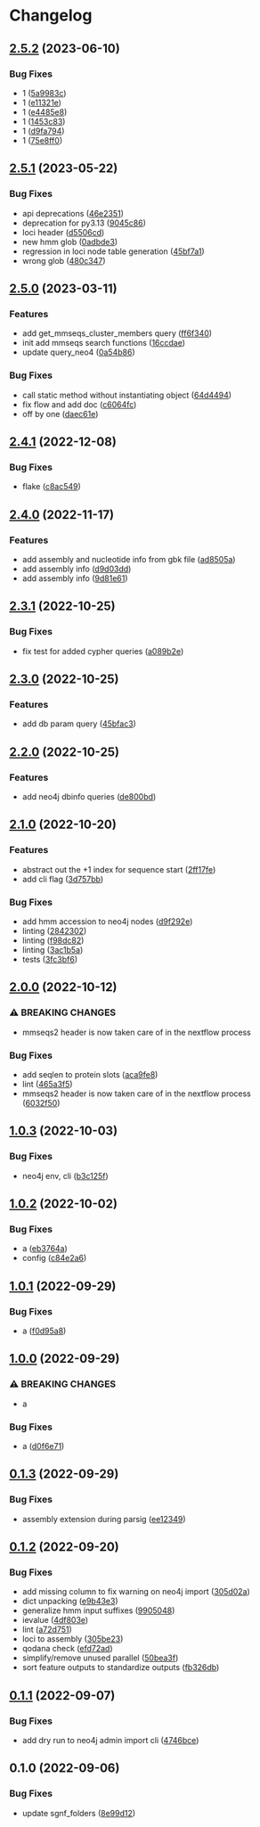 # Changelog

## [2.5.2](https://github.com/socialgene/sgpy/compare/v2.5.1...v2.5.2) (2023-06-10)


### Bug Fixes

* 1 ([5a9983c](https://github.com/socialgene/sgpy/commit/5a9983c4cf64323fc723b5c47ca6fb3a8b6eaeb2))
* 1 ([e11321e](https://github.com/socialgene/sgpy/commit/e11321ec0840d84c5e51f69b181d5b44e31fc47a))
* 1 ([e4485e8](https://github.com/socialgene/sgpy/commit/e4485e8b3a4b8eb8b8d02e2e69bae15e5bfb6fe5))
* 1 ([1453c83](https://github.com/socialgene/sgpy/commit/1453c83b3f1816dce88df275d689a18e0e18a31f))
* 1 ([d9fa794](https://github.com/socialgene/sgpy/commit/d9fa79404eb4fa969fa4d2e16f69b03d5658ee79))
* 1 ([75e8ff0](https://github.com/socialgene/sgpy/commit/75e8ff0686f100aea0c21c063a350e3b6b8c343b))

## [2.5.1](https://github.com/socialgene/sgpy/compare/v2.5.0...v2.5.1) (2023-05-22)


### Bug Fixes

* api deprecations ([46e2351](https://github.com/socialgene/sgpy/commit/46e2351b95c5bfd3206ad77625b975b42b37f5d8))
* deprecation for py3.13 ([9045c86](https://github.com/socialgene/sgpy/commit/9045c861225162d300055c9b685149f4fe0520e5))
* loci header ([d5506cd](https://github.com/socialgene/sgpy/commit/d5506cde00656b424c7cd56c1dae99c63dfbc613))
* new hmm glob ([0adbde3](https://github.com/socialgene/sgpy/commit/0adbde36bd1c3e120de39e2a5689197fe420e8f5))
* regression in loci node table generation ([45bf7a1](https://github.com/socialgene/sgpy/commit/45bf7a1648b786fdf6c2ab4bada4ea3bd5d90f30))
* wrong glob ([480c347](https://github.com/socialgene/sgpy/commit/480c34754830a2b9c9db8eabd357f525895aaa3c))

## [2.5.0](https://github.com/socialgene/sgpy/compare/v2.4.1...v2.5.0) (2023-03-11)


### Features

* add get_mmseqs_cluster_members query ([ff6f340](https://github.com/socialgene/sgpy/commit/ff6f340a4570a7ee710f61aa2781474ea8f5ca3b))
* init add mmseqs search functions ([16ccdae](https://github.com/socialgene/sgpy/commit/16ccdae334a91c98f2ec32c5d23667d09b16b74f))
* update query_neo4 ([0a54b86](https://github.com/socialgene/sgpy/commit/0a54b8656eba224ccdeca1136dfd13651c1ec4e6))


### Bug Fixes

* call static method without instantiating object ([64d4494](https://github.com/socialgene/sgpy/commit/64d4494af5486bd2f0a87876b1929c55e0ef6b10))
* fix flow and add doc ([c6064fc](https://github.com/socialgene/sgpy/commit/c6064fc06c5548009ecb565556806e3cef2c98e0))
* off by one ([daec61e](https://github.com/socialgene/sgpy/commit/daec61eb467c7f39ef4c011d528e033dac715a78))

## [2.4.1](https://github.com/socialgene/sgpy/compare/v2.4.0...v2.4.1) (2022-12-08)


### Bug Fixes

* flake ([c8ac549](https://github.com/socialgene/sgpy/commit/c8ac549d3b40fc93356eca6c1737473a6d75a6f1))

## [2.4.0](https://github.com/socialgene/sgpy/compare/v2.3.1...v2.4.0) (2022-11-17)


### Features

* add assembly and nucleotide info from gbk file ([ad8505a](https://github.com/socialgene/sgpy/commit/ad8505a1de80aff708b98d0f3f566e6f125700e8))
* add assembly info ([d9d03dd](https://github.com/socialgene/sgpy/commit/d9d03ddebaa363d56f57c305e5f60893a47cd268))
* add assembly info ([9d81e61](https://github.com/socialgene/sgpy/commit/9d81e613770b1af0cfac073dea8c7318eb258b0d))

## [2.3.1](https://github.com/socialgene/sgpy/compare/v2.3.0...v2.3.1) (2022-10-25)


### Bug Fixes

* fix test for added cypher queries ([a089b2e](https://github.com/socialgene/sgpy/commit/a089b2ee5fe431e0157f66643191bb1687b43a6f))

## [2.3.0](https://github.com/socialgene/sgpy/compare/v2.2.0...v2.3.0) (2022-10-25)


### Features

* add db param query ([45bfac3](https://github.com/socialgene/sgpy/commit/45bfac36c17c3e66d8f022c5e92d9af7ab6b1e48))

## [2.2.0](https://github.com/socialgene/sgpy/compare/v2.1.0...v2.2.0) (2022-10-25)


### Features

* add neo4j dbinfo queries ([de800bd](https://github.com/socialgene/sgpy/commit/de800bd63cb958cd201b53585b448f15e447ec85))

## [2.1.0](https://github.com/socialgene/sgpy/compare/v2.0.0...v2.1.0) (2022-10-20)


### Features

* abstract out the +1 index for sequence start ([2ff17fe](https://github.com/socialgene/sgpy/commit/2ff17fed50ce9326ecf70581c66f3a79da5ec36d))
* add cli flag ([3d757bb](https://github.com/socialgene/sgpy/commit/3d757bb001d93b1164031ba44a055483b0da551a))


### Bug Fixes

* add hmm accession to neo4j nodes ([d9f292e](https://github.com/socialgene/sgpy/commit/d9f292ec5c67557bad99282e89f0330025b7f6df))
* linting ([2842302](https://github.com/socialgene/sgpy/commit/2842302ac13cb04d1af8b97ad2acb873ed3fa86a))
* linting ([f98dc82](https://github.com/socialgene/sgpy/commit/f98dc821aa7c3e29b38c7038baa56b15c30fdd07))
* linting ([3ac1b5a](https://github.com/socialgene/sgpy/commit/3ac1b5a2a66911847783429135e1ed6cfc382bd4))
* tests ([3fc3bf6](https://github.com/socialgene/sgpy/commit/3fc3bf6f678a1e170d52370cf887ad31b0583875))

## [2.0.0](https://github.com/socialgene/sgpy/compare/v1.0.3...v2.0.0) (2022-10-12)


### ⚠ BREAKING CHANGES

* mmseqs2 header is now taken care of in the nextflow process

### Bug Fixes

* add seqlen to protein slots ([aca9fe8](https://github.com/socialgene/sgpy/commit/aca9fe80481707cff9cc39dc54b95697b9a816b6))
* lint ([465a3f5](https://github.com/socialgene/sgpy/commit/465a3f54552778e12d255af64683e792b1770921))
* mmseqs2 header is now taken care of in the nextflow process ([6032f50](https://github.com/socialgene/sgpy/commit/6032f50325fc74b4a07faf6a29b9e3618e6b4666))

## [1.0.3](https://github.com/socialgene/sgpy/compare/v1.0.2...v1.0.3) (2022-10-03)


### Bug Fixes

* neo4j env, cli ([b3c125f](https://github.com/socialgene/sgpy/commit/b3c125fcea23059212a3afa8264d4fde63a8061d))

## [1.0.2](https://github.com/socialgene/sgpy/compare/v1.0.1...v1.0.2) (2022-10-02)


### Bug Fixes

* a ([eb3764a](https://github.com/socialgene/sgpy/commit/eb3764a1f3cc83e09980c1f4a1aa88223e9423bb))
* config ([c84e2a6](https://github.com/socialgene/sgpy/commit/c84e2a65b82515b56b4fef1af32de0d84103b118))

## [1.0.1](https://github.com/socialgene/sgpy/compare/v1.0.0...v1.0.1) (2022-09-29)


### Bug Fixes

* a ([f0d95a8](https://github.com/socialgene/sgpy/commit/f0d95a82f4f0c8f0406d3a54963c36f21b4c5a61))

## [1.0.0](https://github.com/socialgene/sgpy/compare/v0.1.3...v1.0.0) (2022-09-29)


### ⚠ BREAKING CHANGES

* a

### Bug Fixes

* a ([d0f6e71](https://github.com/socialgene/sgpy/commit/d0f6e71f505a93557805f8d3588c60a34bf81295))

## [0.1.3](https://github.com/socialgene/sgpy/compare/v0.1.2...v0.1.3) (2022-09-29)


### Bug Fixes

* assembly extension during parsig ([ee12349](https://github.com/socialgene/sgpy/commit/ee1234977f30d0584e7d67c3233291dcf4c98f4f))

## [0.1.2](https://github.com/socialgene/sgpy/compare/v0.1.1...v0.1.2) (2022-09-20)


### Bug Fixes

* add missing column to fix warning on neo4j import ([305d02a](https://github.com/socialgene/sgpy/commit/305d02a3653d4eb60c74a1ea9b47a50d940921b5))
* dict unpacking ([e9b43e3](https://github.com/socialgene/sgpy/commit/e9b43e3d05342296498959ef5f0392c3b80b1f53))
* generalize hmm input suffixes ([9905048](https://github.com/socialgene/sgpy/commit/9905048f41e912defb8e37695e9201f9bc44bfea))
* ievalue ([4df803e](https://github.com/socialgene/sgpy/commit/4df803ee51943d316b2c2be600cd644676fa610f))
* lint ([a72d751](https://github.com/socialgene/sgpy/commit/a72d751e83451bfe1d09ea5b520d201a7ced2358))
* loci to assembly ([305be23](https://github.com/socialgene/sgpy/commit/305be235e14b2306adab9a4972a9747bd3a6b176))
* qodana check ([efd72ad](https://github.com/socialgene/sgpy/commit/efd72adda2bd0661e613a00a01e41a3c386772d9))
* simplify/remove unused parallel ([50bea3f](https://github.com/socialgene/sgpy/commit/50bea3fbc51c9627368b61f18a4da64788d6ea02))
* sort feature outputs to standardize outputs ([fb326db](https://github.com/socialgene/sgpy/commit/fb326db9d57448fe21df5e993a02dc2cc4bffeb5))

## [0.1.1](https://github.com/socialgene/sgpy/compare/v0.1.0...v0.1.1) (2022-09-07)


### Bug Fixes

* add dry run to neo4j admin import cli ([4746bce](https://github.com/socialgene/sgpy/commit/4746bcec6b08eb1e12c7db68f7ec3cb2faee33c1))

## 0.1.0 (2022-09-06)


### Bug Fixes

* update sgnf_folders ([8e99d12](https://github.com/socialgene/sgpy/commit/8e99d129d5e36733bfae579ce2eb187a2943d33e))
